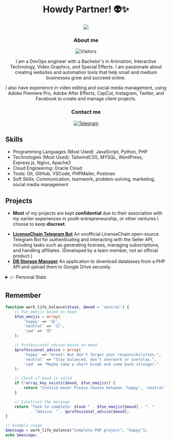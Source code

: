 <h1 align="center">Howdy Partner! 👽✨</h1>

<p align="center">
  <a href="https://github.com/CryptoJoma">
    <img src="https://github-stats-alpha.vercel.app/api?username=CryptoJoma&cc=151515&tc=FFFFFF&ic=DAAE29&bc=FFFFFF">
  </a>
</p>

<h3 align="center">About me </h3>
<p align="center">
<img alt="Visitors" src="https://komarev.com/ghpvc/?username=CryptoJoma&label=Profile%20Visits&style=for-the-badge" />
</p>

<p align="center">I am a DevOps engineer with a Bachelor's in Animation, Interactive Technology, Video Graphics, and Special Effects. I am passionate about creating websites and automation tools that help small and medium businesses grow and succeed online.</p>

<p align="center">I also have experience in video editing and social media management, using Adobe Premiere Pro, Adobe After Effects, CapCut, Instagram, Twitter, and Facebook to create and manage client projects.</p>

<h3 align="center">Contact me</h3>
<p align="center">
  <a href="https://t.me/JomaDev"><img alt="Telegram" src="https://img.shields.io/badge/-Telegram-1a1b27?style=for-the-badge&logo=telegram"></a>
</p>

## Skills

- Programming Languages (Most Used): JavaScript, Python, PHP
- Technologies (Most Used): TailwindCSS, MYSQL, WordPress, Express.js, Nginx, Apache2
- Cloud Engineering: Oracle Cloud
- Tools: Git, GitHub, VSCode, PHPMailer, Postman
- Soft Skills: Communication, teamwork, problem-solving, marketing, social media management

## Projects

- **Most** of my projects are kept **confidential** due to their association with my earlier experiences in youth entrepreneurship, or other ventures I choose to keep **discreet**.

* **[LicenseChain Telegram Bot](https://github.com/CryptoJoma/LicenseChain-TG-Bot/)** An unofficial LicenseChain open-source Telegram Bot for authenticating and interacting with the Seller API, including tasks such as generating licenses, managing subscriptions, and handling affiliates. (Developed by a team member, not an official product.)
* **[DB Storage Manager](https://github.com/CryptoJoma/DB_Storage_Manager)** An application to download databases from a PHP API and upload them to Google Drive securely.

<details>
  <summary>📈 Personal Stats</summary>
  <br>
  <p align="center">
    <img src="http://github-profile-summary-cards.vercel.app/api/cards/profile-details?username=CryptoJoma&theme=darcula">
  </p>
  
  <table>
  
  | Github Stats | Streak | Top Languages |
  | --- | --- | --- |
  | ![CryptoJoma's github stats](https://github-readme-stats.vercel.app/api?username=CryptoJoma&show_icons=true&title_color=f6c32c&icon_color=f6c32c&text_color=9f9f9f&bg_color=151515&count_private=true)  | <img src="https://github-readme-streak-stats.herokuapp.com/?user=CryptoJoma&theme=dark&show_icons=true&title_color=f6c32c&icon_color=f6c32c&text_color=9f9f9f&bg_color=151515&hide_border=false" alt="Streak">  | ![CryptoJoma's top languages](https://github-readme-stats.vercel.app/api/top-langs/?username=CryptoJoma&show_icons=true&title_color=f6c32c&icon_color=f6c32c&text_color=9f9f9f&bg_color=151515&count_private=true&layout=compact) |
  
  </table>

</details>

## Remember
```php
function work_life_balance($task, $mood = 'neutral') {
    // Fun emojis based on mood
    $fun_emojis = array(
        'happy' => '😄',
        'neutral' => '😐',
        'sad' => '😞'
    );

    // Professional advice based on mood
    $professional_advice = array(
        'happy' => "Great! But don't forget your responsibilities.",
        'neutral' => "Stay balanced, don't overwork or overplay.",
        'sad' => "Maybe take a short break and come back stronger."
    );

    // Check if mood is valid
    if (!array_key_exists($mood, $fun_emojis)) {
        return "Invalid mood! Please choose between 'happy', 'neutral', or 'sad'.";
    }

    // Construct the message
    return "Task to complete: $task " . $fun_emojis[$mood] . ". "
           . "Advice: " . $professional_advice[$mood];
}

// Example usage
$message = work_life_balance("Complete PHP project", "happy");
echo $message;

```

<!--
**odgon/odgon** is a ✨ _special_ ✨ repository because its `README.md` (this file) appears on your GitHub profile.

Here are some ideas to get you started:

- 🔭 I’m currently working on ...
- 🌱 I’m currently learning ...
- 👯 I’m looking to collaborate on ...
- 🤔 I’m looking for help with ...
- 💬 Ask me about ...
- 📫 How to reach me: ...
- 😄 Pronouns: ...
- ⚡ Fun fact: ...
-->
